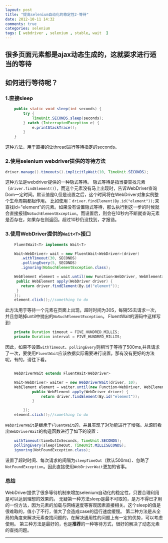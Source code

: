 ```yaml
---
layout: post
title: "提高selenium自动化的稳定性2-等待"
date: 2012-10-11 14:32
comments: true
categories: selenium
tags: [ webdriver , selenium , stable, wait  ]
---
```

## 很多页面元素都是ajax动态生成的，这就要求进行适当的等待
## 如何进行等待呢？
### 1.直接sleep
```java
	public static void sleep(int seconds) {
		try {
			TimeUnit.SECONDS.sleep(seconds);
		} catch (InterruptedException e) {
			e.printStackTrace();
		}
	}
```
这种方法，用于直接的让thread进行等待指定的seconds。
<!--more-->
### 2.使用selenium webdriver提供的等待方法

```java
driver.manage().timeouts().implicitlyWait(10, TimeUnit.SECONDS);
```
这种方法是webdriver提供的一种隐式等待。
隐式等待是指当要查找元素（`driver.findElement()`），而这个元素没有马上出现时，告诉WebDriver查询Dom一定时间。默认值是0,但是设置之后，这个时间将在WebDriver对象实例整个生命周期都起作用。
比如使用：`driver.findElement(By.id("element"));`来查找id="element"的元素。如果没有设置隐式等待，那么执行到这一步的时候就会直接报错`NoSuchElementException`。而设置后，则会在10秒内不断就查询元素是否存在，如果存在则返回。超过10秒仍没找到，才报错。
### 3.使用WebDriver提供的`Wait<T>`接口
```java
	FluentWait<T> implements Wait<T>

	Wait<WebDriver> wait = new FluentWait<WebDriver>(driver)
       .withTimeout(30, SECONDS)
       .pollingEvery(5, SECONDS)
       .ignoring(NoSuchElementException.class);

   	WebElement element = wait.until(new Function<WebDriver, WebElement>() {
     public WebElement apply(WebDriver driver) {
       return driver.findElement(By.id("element"));
     }
   	});
	element.click();//something to do
```
此方法用于等待一个元素在页面上出现，超时时间为30S，每隔5S去请求一次，并且忽略掉until中抛出的`NoSuchElementException`。
FluentWait的源码中这样写到:

```java
	private Duration timeout = FIVE_HUNDRED_MILLIS;
	private Duration interval = FIVE_HUNDRED_MILLIS;
```
因此，如果不设置`withTimeout`、`pollingEvery`则相当于等待了500ms,并且请求了一次，要使用`FluentWait`应该依据实际需要进行设置。那有没有更好的方法呢，有的，请往下看。

```java

	WebDriverWait extends FluentWait<WebDriver>

	Wait<WebDriver> waiter = new WebDriverWait(driver, 10);
	WebElement element = waiter.until(new Function<WebDriver, WebElement>() {
			public WebElement apply(WebDriver driver) {
				return driver.findElement(By.id("element"));
			}

		});
	element.click();//something to do
```
`WebDriverWait`是继承于`FluentWait`的，并且实现了对功能进行了增强。从源码看出`WebDriverWait`的构造函数进行了如下的设置：

```java
	withTimeout(timeOutInSeconds, TimeUnit.SECONDS);
    pollingEvery(sleepTimeOut, TimeUnit.MILLISECONDS);
    ignoring(NotFoundException.class);
```
设置了超时时间、每次请求的间隔为`sleepTimeOut`（默认500ms）、忽略了`NotFoundException`。因此直接使用`WebDriverWait`更加的省事。

### 总结
WebDriver提供了很多等待机制来增加selenium自动化的稳定性，只要合理利用是可以达到理想的效果的。
无疑第一种方法sleep是最不可取的，是万不得已才用的一份方法，因为元素的加载与网络速度等客观因素直接相关。这个sleep的值是很难取的，值小了不行，值大了会造成case的运行速度缓慢。
第二种方法是从全局的角度来解决元素查找问题的，在解决通用性的问题上有一定的优势，可以考虑使用。
第三种方法是最好的，也是**推荐**的一种等待方式，很好的解决了动态元素的查找问题。

---
